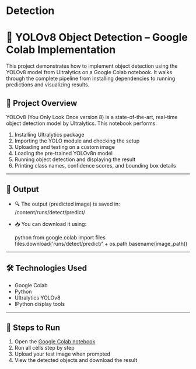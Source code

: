 # Detection
# 🚀 YOLOv8 Object Detection – Google Colab Implementation

This project demonstrates how to implement object detection using the YOLOv8 model from Ultralytics on a Google Colab notebook. It walks through the complete pipeline from installing dependencies to running predictions and visualizing results.

## 📒 Project Overview

YOLOv8 (You Only Look Once version 8) is a state-of-the-art, real-time object detection model by Ultralytics. This notebook performs:

1. Installing Ultralytics package
2. Importing the YOLO module and checking the setup
3. Uploading and testing on a custom image
4. Loading the pre-trained YOLOv8n model
5. Running object detection and displaying the result
6. Printing class names, confidence scores, and bounding box details

---

## 📂 Output

* 🔍 The output (predicted image) is saved in:
  /content/runs/detect/predict/
* 📥 You can download it using:

  python
  from google.colab import files
  files.download('runs/detect/predict/' + os.path.basename(image_path))
  

---

## 🛠 Technologies Used

* Google Colab
* Python
* Ultralytics YOLOv8
* IPython display tools

---

## 🧠 Steps to Run

1. Open the [Google Colab notebook](https://colab.research.google.com/)
2. Run all cells step by step
3. Upload your test image when prompted
4. View the detected objects and download the result
